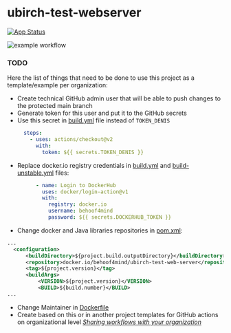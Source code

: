 # ubirch-test-webserver

[![App Status](https://ci.dev.ubirch.com/api/badge?name=ubirch-test-webserver&revision=true)](https://ci.dev.ubirch.com/applications/ubirch-test-webserver)

![example workflow](https://github.com/behoof4mind/ubirch-test-webserver/actions/workflows/build.yml/badge.svg)

### TODO

Here the list of things that need to be done to use this project as a template/example per organization:
- Create technical GitHub admin user that will be able to push changes to the protected main branch
- Generate token for this user and put it to the GitHub secrets
- Use this secret in [build.yml](.github/workflows/build.yml?plain=1#L90-92) file instead of `TOKEN_DENIS`
  ```yaml
    steps:
      - uses: actions/checkout@v2
        with:
          token: ${{ secrets.TOKEN_DENIS }}
  ```
- Replace docker.io registry credentials in [build.yml](.github/workflows/build.yml?plain=1#L99-L104) and [build-unstable.yml](.github/workflows/build-unstable.yml?plain=1#L69-L74) files:
  ```yaml
        - name: Login to DockerHub
          uses: docker/login-action@v1
          with:
            registry: docker.io
            username: behoof4mind
            password: ${{ secrets.DOCKERHUB_TOKEN }}
  ```
- Change docker and Java libraries repositories in [pom.xml](pom.xml?plain=1#L445):
```xml
...
  <configuration>
      <buildDirectory>${project.build.outputDirectory}</buildDirectory>
      <repository>docker.io/behoof4mind/ubirch-test-web-server</repository>
      <tag>${project.version}</tag>
      <buildArgs>
          <VERSION>${project.version}</VERSION>
          <BUILD>${build.number}</BUILD>
...
```
- Change Maintainer in [Dockerfile](Dockerfile?plain=1#L2)
- Create based on this or in another project templates for GitHub actions on organizational level [_Sharing workflows with your organization_](https://docs.github.com/en/actions/learn-github-actions/sharing-workflows-with-your-organization)
